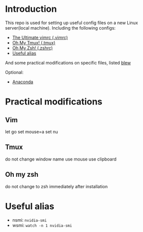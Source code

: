 # Introduction
This repo is used for setting up useful config files on a new Linux server(local machine). Including the following configs:
- [The Ultimate vimrc (.vimrc)](https://github.com/amix/vimrc)
- [Oh My Tmux! (.tmux)](https://github.com/gpakosz/.tmux)
- [Oh My Zsh! (.zshrc)](https://github.com/robbyrussell/oh-my-zsh)
- [Useful alias](#Useful-alias)

And some practical modifications on specific files, listed [blew](#Practical-modifications)

Optional:
- [Anaconda](https://www.anaconda.com/distribution/)


# Practical modifications
## Vim
let go 
set mouse=a
set nu

## Tmux
do not change window name
use mouse
use clipboard

## Oh my zsh
do not change to zsh immediately after installation 


# Useful alias
- nsmi: `nvidia-smi`
- wsmi: `watch -n 1 nvidia-smi`

